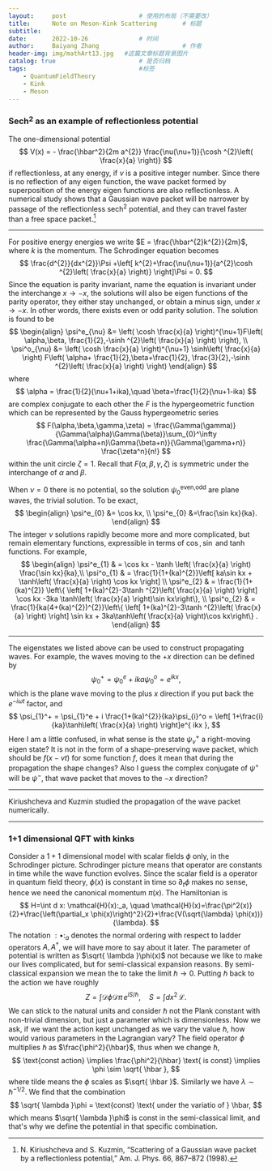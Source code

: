 ```yaml
---
layout:     post   				    # 使用的布局（不需要改）
title:      Note on Meson-Kink Scattering		# 标题 
subtitle:   
date:       2022-10-26 				# 时间
author:     Baiyang Zhang 						# 作者
header-img: img/mathArt13.jpg 	#这篇文章标题背景图片
catalog: true 						# 是否归档
tags:								#标签
    - QuantumFieldTheory
    - Kink
    - Meson
---
```


### Sech$^2$ as an example of reflectionless potential 

The one-dimensional potential 
$$
V(x) = - \frac{\hbar^2}{2m a^{2}} \frac{\nu(\nu+1)}{\cosh ^{2}\left( \frac{x}{a} \right)}
$$
if reflectionless, at any energy, if $\nu$ is a positive integer number. Since there is no reflection of any eigen function, the wave packet formed by superposition of the energy eigen functions are also reflectionless. A numerical study shows that a Gaussian wave packet will be narrower by passage of the reflectionless $\text{sech}^{2}$ potential, and they can travel faster than a free space packet.[^1]

[^1]: N. Kiriushcheva and S. Kuzmin, “Scattering of a Gaussian wave packet by a reflectionless potential,” Am. J. Phys. 66, 867–872 (1998).

- - -

For positive energy energies we write $E = \frac{\hbar^{2}k^{2}}{2m}$, where $k$ is the momentum. The Schrodinger equation becomes
$$
\frac{d^{2}}{dx^{2}}\Psi +\left[ k^{2}+\frac{\nu(\nu+1)}{a^{2}\cosh ^{2}\left( \frac{x}{a} \right)} \right]\Psi = 0.
$$
Since the equation is parity invariant, name the equation is invariant under the interchange $x\to-x$, the solutions will also be eigen functions of the parity operator, they either stay unchanged, or obtain a minus sign, under $x\to-x$. In other words, there exists even or odd parity solution. The solution is found to be
$$
\begin{align}
\psi^e_{\nu} &= \left( \cosh \frac{x}{a} \right)^{\nu+1}F\left( \alpha,\beta, \frac{1}{2},-\sinh ^{2}\left( \frac{x}{a} \right)  \right), \\
\psi^o_{\nu} &= \left( \cosh \frac{x}{a} \right)^{\nu+1} \sinh\left( \frac{x}{a} \right) F\left( \alpha+ \frac{1}{2},\beta+\frac{1}{2}, \frac{3}{2},-\sinh ^{2}\left( \frac{x}{a} \right)  \right)
\end{align}
$$
where 
$$
\alpha = \frac{1}{2}(\nu+1+ika),\quad \beta=\frac{1}{2}(\nu+1-ika)
$$
are complex conjugate to each other the $F$ is the hypergeometric function which can be represented by the Gauss hypergeometric series
$$
F(\alpha,\beta,\gamma,\zeta) = \frac{\Gamma(\gamma)}{\Gamma(\alpha)\Gamma(\beta)}\sum_{0}^\infty 
\frac{\Gamma(\alpha+n)\Gamma(\beta+n)}{\Gamma(\gamma+n)}
\frac{\zeta^n}{n!}
$$
within the unit circle $\zeta=1$. Recall that $F(\alpha,\beta,\gamma,\zeta)$ is symmetric under the interchange of $\alpha$ and $\beta$.

When $\nu=0$ there is no potential, so the solution $\psi_{0}^{\text{even,odd}}$ are plane waves, the trivial solution. To be exact, 
$$
\begin{align}
\psi^e_{0} &= \cos kx,  \\
\psi^e_{0} &=\frac{\sin kx}{ka}.
\end{align}
$$
The integer $\nu$ solutions rapidly become more and more complicated, but remain elementary functions, expressible in terms of $\cos, \sin$ and tanh functions. For example,
$$
\begin{align}
\psi^e_{1}  & = \cos kx - \tanh \left( \frac{x}{a} \right) \frac{\sin kx}{ka},\\ 
\psi^o_{1}  & = \frac{1}{1+(ka)^{2}}\left[ ka\sin kx + \tanh\left( \frac{x}{a} \right) \cos kx \right] \\ 
\psi^e_{2}  & = \frac{1}{1+(ka)^{2}} \left\{ \left[ 1+(ka)^{2}-3\tanh ^{2}\left( \frac{x}{a} \right) \right] \cos kx 
-3ka \tanh\left( \frac{x}{a} \right)\sin kx\right\},  \\ 
\psi^o_{2}  & = \frac{1}{ka(4+(ka)^{2})^{2}}\left\{ \left[ 1+(ka)^{2}-3\tanh ^{2}\left( \frac{x}{a} \right) \right] \sin kx + 3ka\tanh\left( \frac{x}{a} \right)\cos kx\right\} .
\end{align}
$$

- - -

The eigenstates we listed above can be used to construct propagating waves. For example, the waves moving to the $+x$ direction can be defined by 
$$
\psi_{0}^+ = \psi_{0}^e + ika\psi_{0}^o = e^{ ikx },
$$
which is the plane wave moving to the plus $x$ direction if you put back the $e^{ -i\omega t }$ factor, and 
$$
\psi_{1}^+ = \psi_{1}^e + i \frac{1+(ka)^{2}}{ka}\psi_{i}^o = 
\left[ 1+\frac{i}{ka}\tanh\left( \frac{x}{a} \right) \right]e^{ ikx },
$$
Here I am a little confused, in what sense is the state $\psi^+_{\nu}$ a right-moving eigen state? It is not in the form of a shape-preserving wave packet, which should be $f(x-vt)$ for some function $f$, does it mean that during the propagation the shape changes?  Also I guess the complex conjugate of $\psi^+$ will be $\psi^-$, that wave packet that moves to the $-x$ direction?

- - -

Kiriushcheva and Kuzmin studied the propagation of the wave packet numerically.

- - -

### 1+1 dimensional QFT with kinks

Consider a $1+1$ dimensional model with scalar fields $\phi$ only, in the Schrodinger picture. Schrodinger picture means that operator are constants in time while the wave function evolves. Since the scalar field is a operator in quantum field theory, $\phi(x)$ is constant in time so $\partial_{t}\phi$ makes no sense, hence we need the canonical momentum $\pi(x)$. The Hamiltonian is 
$$
H=\int d x: \mathcal{H}(x):_a, \quad \mathcal{H}(x)=\frac{\pi^2(x)}{2}+\frac{\left(\partial_x \phi(x)\right)^2}{2}+\frac{V(\sqrt{\lambda} \phi(x))}{\lambda}.
$$
The notation $:\bullet:_{a}$ denotes the normal ordering with respect to ladder operators $A,A^{\dagger}$, we will have more to say about it later. The parameter of potential is written as $\sqrt{ \lambda }\phi(x)$ not because we like to make our lives complicated, but for semi-classical expansion reasons. By semi-classical expansion we mean the to take the limit $\hbar\to 0$. Putting $\hbar$ back to the action we have roughly 
$$
Z = \int \mathcal{D}\phi \mathcal{D}\pi \, e^{ iS/\hbar }, \quad S = \int dx^2 \,\mathcal{L} .
$$
We can stick to the natural units and consider $\hbar$ not the Plank constant with non-trivial dimension, but just a parameter which is dimensionless. Now we ask, if we want the action kept unchanged as we vary the value $\hbar$, how would various parameters in the Lagrangian vary? The field operator $\phi$ multiplies $\hbar$ as $\frac{\phi^2}{\hbar}$, thus when we change $\hbar$,
$$
\text{const action} \implies \frac{\phi^2}{\hbar} \text{ is const} \implies \phi \sim \sqrt{ \hbar },
$$
where tilde means the $\phi$ scales as $\sqrt{ \hbar }$. Similarly we have $\lambda \sim \hbar^{-1 / 2}$. We find that the combination
$$
\sqrt{ \lambda }\phi = \text{const} \text{ under the variatio of } \hbar,
$$
which means $\sqrt{ \lambda }\phi$ is const in the semi-classical limit, and that's why we define the potential in that specific combination. 

